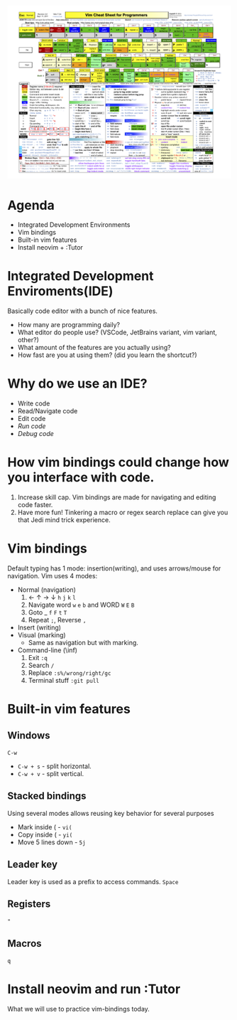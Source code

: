 ![vim is hard](vim-is-hard.png)

# Agenda


- Integrated Development Environments
- Vim bindings
- Built-in vim features
- Install neovim + :Tutor


# Integrated Development Enviroments(IDE)
Basically code editor with a bunch of nice features.

- How many are programming daily?
- What editor do people use? (VSCode, JetBrains variant, vim variant, other?)
- What amount of the features are you actually using?
- How fast are you at using them? (did you learn the shortcut?)


# Why do we use an IDE?
- Write code
- Read/Navigate code
- Edit code
- *Run code*
- *Debug code*

# How vim bindings could change how you interface with code.
1. Increase skill cap. Vim bindings are made for navigating and editing code faster.
2. Have more fun! Tinkering a macro or regex search replace can give you that Jedi mind trick experience.

# Vim bindings
Default typing has 1 mode: insertion(writing), and uses arrows/mouse for navigation.
Vim uses 4 modes:
- Normal (navigation)
    1. &#8592; &#8593; &#8594; &#8595; `h` `j` `k` `l`
    2. Navigate word `w` `e` `b` and WORD `W` `E` `B`
    3. Goto _ `f` `F` `t` `T`
    4. Repeat `;`, Reverse `,`
- Insert (writing)
- Visual (marking)
    - Same as navigation but with marking.
- Command-line (\inf)
    1. Exit `:q`
    2. Search `/`
    3. Replace `:s%/wrong/right/gc`
    4. Terminal stuff `:git pull`


# Built-in vim features

## Windows
`C-w`
- `C-w + s` - split horizontal.
- `C-w + v` - split vertical.

## Stacked bindings
Using several modes allows reusing key behavior for several purposes
- Mark inside ( - `vi(`
- Copy inside ( - `yi(`
- Move 5 lines down - `5j`

## Leader key
Leader key is used as a prefix to access commands.
`Space`

## Registers
`"`

## Macros
`q`


# Install neovim and run :Tutor
What we will use to practice vim-bindings today.


